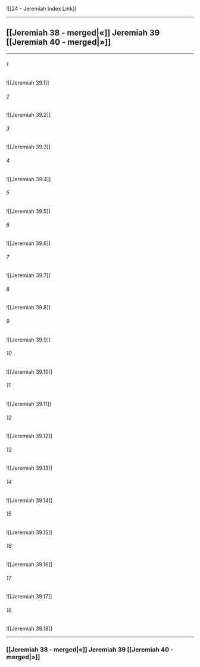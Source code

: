![[24 - Jeremiah Index Link]]

---
##  [[Jeremiah 38 - merged|«]] Jeremiah 39 [[Jeremiah 40 - merged|»]]

---

###### 1
![[Jeremiah 39.1]] 

###### 2
![[Jeremiah 39.2]] 

###### 3
![[Jeremiah 39.3]] 

###### 4
![[Jeremiah 39.4]]

###### 5 
![[Jeremiah 39.5]] 

###### 6
![[Jeremiah 39.6]] 

###### 7
![[Jeremiah 39.7]] 

###### 8
![[Jeremiah 39.8]] 

###### 9
![[Jeremiah 39.9]] 

###### 10
![[Jeremiah 39.10]] 

###### 11
![[Jeremiah 39.11]] 

###### 12
![[Jeremiah 39.12]]

###### 13
![[Jeremiah 39.13]] 

###### 14
![[Jeremiah 39.14]] 

###### 15
![[Jeremiah 39.15]]

###### 16
![[Jeremiah 39.16]] 

###### 17
![[Jeremiah 39.17]]

###### 18
![[Jeremiah 39.18]]



---
###  [[Jeremiah 38 - merged|«]] Jeremiah 39 [[Jeremiah 40 - merged|»]]